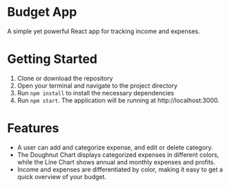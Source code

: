 # Budget App

A simple yet powerful React app for tracking income and expenses.

# Getting Started

1. Clone or download the repository
2. Open your terminal and navigate to the project directory
3. Run `npm install` to install the necessary dependencies
4. Run `npm start`. The application will be running at http://localhost:3000.

# Features
- A user can add and categorize expense, and edit or delete category. 
- The Doughnut Chart displays categorized expenses in different colors, while the Line Chart shows annual and monthly expenses and profits.
- Income and expenses are differentiated by color, making it easy to get a quick overview of your budget. 
